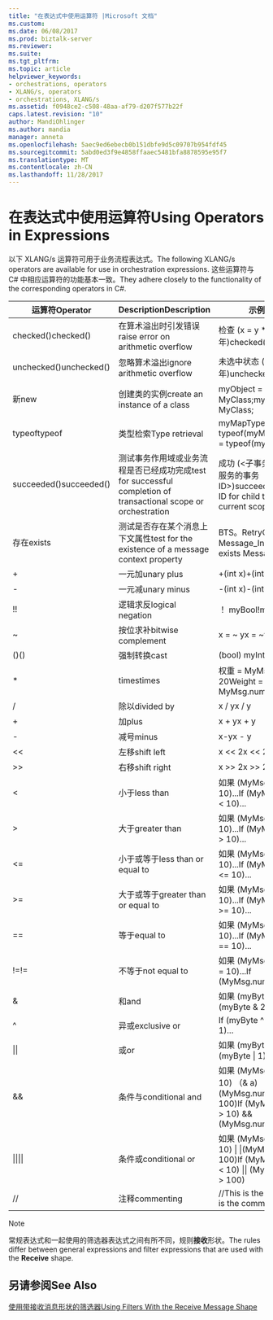 ```yaml
---
title: "在表达式中使用运算符 |Microsoft 文档"
ms.custom: 
ms.date: 06/08/2017
ms.prod: biztalk-server
ms.reviewer: 
ms.suite: 
ms.tgt_pltfrm: 
ms.topic: article
helpviewer_keywords:
- orchestrations, operators
- XLANG/s, operators
- orchestrations, XLANG/s
ms.assetid: f0948ce2-c508-48aa-af79-d207f577b22f
caps.latest.revision: "10"
author: MandiOhlinger
ms.author: mandia
manager: anneta
ms.openlocfilehash: 5aec9ed6ebecb0b151dbfe9d5c09707b954fdf45
ms.sourcegitcommit: 5abd0ed3f9e4858ffaaec5481bfa8878595e95f7
ms.translationtype: MT
ms.contentlocale: zh-CN
ms.lasthandoff: 11/28/2017
---
```

# <a name="using-operators-in-expressions"></a><span data-ttu-id="cc596-102">在表达式中使用运算符</span><span class="sxs-lookup"><span data-stu-id="cc596-102">Using Operators in Expressions</span></span>
<span data-ttu-id="cc596-103">以下 XLANG/s 运算符可用于业务流程表达式。</span><span class="sxs-lookup"><span data-stu-id="cc596-103">The following XLANG/s operators are available for use in orchestration expressions.</span></span> <span data-ttu-id="cc596-104">这些运算符与 C# 中相应运算符的功能基本一致。</span><span class="sxs-lookup"><span data-stu-id="cc596-104">They adhere closely to the functionality of the corresponding operators in C#.</span></span>  
  
|<span data-ttu-id="cc596-105">运算符</span><span class="sxs-lookup"><span data-stu-id="cc596-105">Operator</span></span>|<span data-ttu-id="cc596-106">Description</span><span class="sxs-lookup"><span data-stu-id="cc596-106">Description</span></span>|<span data-ttu-id="cc596-107">示例</span><span class="sxs-lookup"><span data-stu-id="cc596-107">Example</span></span>|  
|--------------|-----------------|-------------|  
|<span data-ttu-id="cc596-108">checked()</span><span class="sxs-lookup"><span data-stu-id="cc596-108">checked()</span></span>|<span data-ttu-id="cc596-109">在算术溢出时引发错误</span><span class="sxs-lookup"><span data-stu-id="cc596-109">raise error on arithmetic overflow</span></span>|<span data-ttu-id="cc596-110">检查 (x = y * 1000年)</span><span class="sxs-lookup"><span data-stu-id="cc596-110">checked(x = y * 1000)</span></span>|  
|<span data-ttu-id="cc596-111">unchecked()</span><span class="sxs-lookup"><span data-stu-id="cc596-111">unchecked()</span></span>|<span data-ttu-id="cc596-112">忽略算术溢出</span><span class="sxs-lookup"><span data-stu-id="cc596-112">ignore arithmetic overflow</span></span>|<span data-ttu-id="cc596-113">未选中状态 (x = y * 1000年)</span><span class="sxs-lookup"><span data-stu-id="cc596-113">unchecked(x = y * 1000)</span></span>|  
|<span data-ttu-id="cc596-114">新</span><span class="sxs-lookup"><span data-stu-id="cc596-114">new</span></span>|<span data-ttu-id="cc596-115">创建类的实例</span><span class="sxs-lookup"><span data-stu-id="cc596-115">create an instance of a class</span></span>|<span data-ttu-id="cc596-116">myObject = 新 MyClass;</span><span class="sxs-lookup"><span data-stu-id="cc596-116">myObject = new MyClass;</span></span>|  
|<span data-ttu-id="cc596-117">typeof</span><span class="sxs-lookup"><span data-stu-id="cc596-117">typeof</span></span>|<span data-ttu-id="cc596-118">类型检索</span><span class="sxs-lookup"><span data-stu-id="cc596-118">Type retrieval</span></span>|<span data-ttu-id="cc596-119">myMapType = typeof(myMap)</span><span class="sxs-lookup"><span data-stu-id="cc596-119">myMapType = typeof(myMap)</span></span>|  
|<span data-ttu-id="cc596-120">succeeded()</span><span class="sxs-lookup"><span data-stu-id="cc596-120">succeeded()</span></span>|<span data-ttu-id="cc596-121">测试事务作用域或业务流程是否已经成功完成</span><span class="sxs-lookup"><span data-stu-id="cc596-121">test for successful completion of transactional scope or orchestration</span></span>|<span data-ttu-id="cc596-122">成功 (\<子事务的当前作用域或服务的事务 ID\>)</span><span class="sxs-lookup"><span data-stu-id="cc596-122">succeeded(\<transaction ID for child transaction of current scope or service\>)</span></span>|  
|<span data-ttu-id="cc596-123">存在</span><span class="sxs-lookup"><span data-stu-id="cc596-123">exists</span></span>|<span data-ttu-id="cc596-124">测试是否存在某个消息上下文属性</span><span class="sxs-lookup"><span data-stu-id="cc596-124">test for the existence of a message context property</span></span>|<span data-ttu-id="cc596-125">BTS。RetryCount 存在 Message_In</span><span class="sxs-lookup"><span data-stu-id="cc596-125">BTS.RetryCount exists Message_In</span></span>|  
|+|<span data-ttu-id="cc596-126">一元加</span><span class="sxs-lookup"><span data-stu-id="cc596-126">unary plus</span></span>|<span data-ttu-id="cc596-127">+(int x)</span><span class="sxs-lookup"><span data-stu-id="cc596-127">+(int x)</span></span>|  
|-|<span data-ttu-id="cc596-128">一元减</span><span class="sxs-lookup"><span data-stu-id="cc596-128">unary minus</span></span>|<span data-ttu-id="cc596-129">-(int x)</span><span class="sxs-lookup"><span data-stu-id="cc596-129">-(int x)</span></span>|  
|<span data-ttu-id="cc596-130">!</span><span class="sxs-lookup"><span data-stu-id="cc596-130">!</span></span>|<span data-ttu-id="cc596-131">逻辑求反</span><span class="sxs-lookup"><span data-stu-id="cc596-131">logical negation</span></span>|<span data-ttu-id="cc596-132">！ myBool</span><span class="sxs-lookup"><span data-stu-id="cc596-132">!myBool</span></span>|  
|~|<span data-ttu-id="cc596-133">按位求补</span><span class="sxs-lookup"><span data-stu-id="cc596-133">bitwise complement</span></span>|<span data-ttu-id="cc596-134">x = ~ y</span><span class="sxs-lookup"><span data-stu-id="cc596-134">x = ~y</span></span>|  
|<span data-ttu-id="cc596-135">()</span><span class="sxs-lookup"><span data-stu-id="cc596-135">()</span></span>|<span data-ttu-id="cc596-136">强制转换</span><span class="sxs-lookup"><span data-stu-id="cc596-136">cast</span></span>|<span data-ttu-id="cc596-137">(bool) myInt</span><span class="sxs-lookup"><span data-stu-id="cc596-137">(bool) myInt</span></span>|  
|*|<span data-ttu-id="cc596-138">times</span><span class="sxs-lookup"><span data-stu-id="cc596-138">times</span></span>|<span data-ttu-id="cc596-139">权重 = MyMsg.numOrders * 20</span><span class="sxs-lookup"><span data-stu-id="cc596-139">Weight = MyMsg.numOrders * 20</span></span>|  
|/|<span data-ttu-id="cc596-140">除以</span><span class="sxs-lookup"><span data-stu-id="cc596-140">divided by</span></span>|<span data-ttu-id="cc596-141">x / y</span><span class="sxs-lookup"><span data-stu-id="cc596-141">x / y</span></span>|  
|+|<span data-ttu-id="cc596-142">加</span><span class="sxs-lookup"><span data-stu-id="cc596-142">plus</span></span>|<span data-ttu-id="cc596-143">x + y</span><span class="sxs-lookup"><span data-stu-id="cc596-143">x + y</span></span>|  
|-|<span data-ttu-id="cc596-144">减号</span><span class="sxs-lookup"><span data-stu-id="cc596-144">minus</span></span>|<span data-ttu-id="cc596-145">x-y</span><span class="sxs-lookup"><span data-stu-id="cc596-145">x - y</span></span>|  
|<<|<span data-ttu-id="cc596-146">左移</span><span class="sxs-lookup"><span data-stu-id="cc596-146">shift left</span></span>|<span data-ttu-id="cc596-147">x << 2</span><span class="sxs-lookup"><span data-stu-id="cc596-147">x << 2</span></span>|  
|>>|<span data-ttu-id="cc596-148">右移</span><span class="sxs-lookup"><span data-stu-id="cc596-148">shift right</span></span>|<span data-ttu-id="cc596-149">x >> 2</span><span class="sxs-lookup"><span data-stu-id="cc596-149">x >> 2</span></span>|  
|<|<span data-ttu-id="cc596-150">小于</span><span class="sxs-lookup"><span data-stu-id="cc596-150">less than</span></span>|<span data-ttu-id="cc596-151">如果 (MyMsg.numOrders < 10)...</span><span class="sxs-lookup"><span data-stu-id="cc596-151">If (MyMsg.numOrders < 10)...</span></span>|  
|>|<span data-ttu-id="cc596-152">大于</span><span class="sxs-lookup"><span data-stu-id="cc596-152">greater than</span></span>|<span data-ttu-id="cc596-153">如果 (MyMsg.numOrders > 10)...</span><span class="sxs-lookup"><span data-stu-id="cc596-153">If (MyMsg.numOrders > 10)...</span></span>|  
|<=|<span data-ttu-id="cc596-154">小于或等于</span><span class="sxs-lookup"><span data-stu-id="cc596-154">less than or equal to</span></span>|<span data-ttu-id="cc596-155">如果 (MyMsg.numOrders < = 10)...</span><span class="sxs-lookup"><span data-stu-id="cc596-155">If (MyMsg.numOrders <= 10)...</span></span>|  
|>=|<span data-ttu-id="cc596-156">大于或等于</span><span class="sxs-lookup"><span data-stu-id="cc596-156">greater than or equal to</span></span>|<span data-ttu-id="cc596-157">如果 (MyMsg.numOrders > = 10)...</span><span class="sxs-lookup"><span data-stu-id="cc596-157">If (MyMsg.numOrders >= 10)...</span></span>|  
|==|<span data-ttu-id="cc596-158">等于</span><span class="sxs-lookup"><span data-stu-id="cc596-158">equal to</span></span>|<span data-ttu-id="cc596-159">如果 (MyMsg.numOrders = = 10)...</span><span class="sxs-lookup"><span data-stu-id="cc596-159">If (MyMsg.numOrders == 10)...</span></span>|  
|<span data-ttu-id="cc596-160">!=</span><span class="sxs-lookup"><span data-stu-id="cc596-160">!=</span></span>|<span data-ttu-id="cc596-161">不等于</span><span class="sxs-lookup"><span data-stu-id="cc596-161">not equal to</span></span>|<span data-ttu-id="cc596-162">如果 (MyMsg.numOrders ！ = 10)...</span><span class="sxs-lookup"><span data-stu-id="cc596-162">If (MyMsg.numOrders != 10)...</span></span>|  
|&|<span data-ttu-id="cc596-163">和</span><span class="sxs-lookup"><span data-stu-id="cc596-163">and</span></span>|<span data-ttu-id="cc596-164">如果 (myByte 和 255)...</span><span class="sxs-lookup"><span data-stu-id="cc596-164">If (myByte & 255)...</span></span>|  
|^|<span data-ttu-id="cc596-165">异或</span><span class="sxs-lookup"><span data-stu-id="cc596-165">exclusive or</span></span>|<span data-ttu-id="cc596-166">If (myByte ^ 1)...</span><span class="sxs-lookup"><span data-stu-id="cc596-166">If (myByte ^ 1)...</span></span>|  
|<span data-ttu-id="cc596-167">&#124;</span><span class="sxs-lookup"><span data-stu-id="cc596-167">&#124;</span></span>|<span data-ttu-id="cc596-168">或</span><span class="sxs-lookup"><span data-stu-id="cc596-168">or</span></span>|<span data-ttu-id="cc596-169">如果 (myByte &#124; 1)...</span><span class="sxs-lookup"><span data-stu-id="cc596-169">If (myByte &#124; 1)...</span></span>|  
|&&|<span data-ttu-id="cc596-170">条件与</span><span class="sxs-lookup"><span data-stu-id="cc596-170">conditional and</span></span>|<span data-ttu-id="cc596-171">如果 (MyMsg.numOrders > 10) （& a) （& a) (MyMsg.numOrders < 100)</span><span class="sxs-lookup"><span data-stu-id="cc596-171">If (MyMsg.numOrders > 10) && (MyMsg.numOrders < 100)</span></span>|  
|<span data-ttu-id="cc596-172">&#124;&#124;</span><span class="sxs-lookup"><span data-stu-id="cc596-172">&#124;&#124;</span></span>|<span data-ttu-id="cc596-173">条件或</span><span class="sxs-lookup"><span data-stu-id="cc596-173">conditional or</span></span>|<span data-ttu-id="cc596-174">如果 (MyMsg.numOrders < 10) &#124; &#124;(MyMsg.numOrders > 100)</span><span class="sxs-lookup"><span data-stu-id="cc596-174">If (MyMsg.numOrders < 10) &#124;&#124; (MyMsg.numOrders > 100)</span></span>|  
|//|<span data-ttu-id="cc596-175">注释</span><span class="sxs-lookup"><span data-stu-id="cc596-175">commenting</span></span>|<span data-ttu-id="cc596-176">//This is the comment</span><span class="sxs-lookup"><span data-stu-id="cc596-176">//This is the comment</span></span>|  
  
> [!NOTE]
>  <span data-ttu-id="cc596-177">常规表达式和一起使用的筛选器表达式之间有所不同，规则**接收**形状。</span><span class="sxs-lookup"><span data-stu-id="cc596-177">The rules differ between general expressions and filter expressions that are used with the **Receive** shape.</span></span>  
  
## <a name="see-also"></a><span data-ttu-id="cc596-178">另请参阅</span><span class="sxs-lookup"><span data-stu-id="cc596-178">See Also</span></span>  
 [<span data-ttu-id="cc596-179">使用带接收消息形状的筛选器</span><span class="sxs-lookup"><span data-stu-id="cc596-179">Using Filters With the Receive Message Shape</span></span>](../core/using-filters-with-the-receive-message-shape.md)